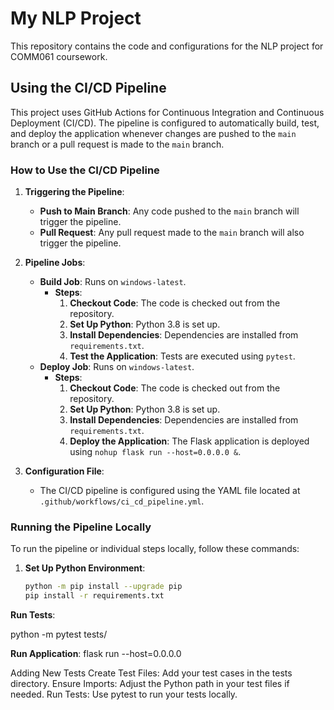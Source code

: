 # My NLP Project

This repository contains the code and configurations for the NLP project for COMM061 coursework.


## Using the CI/CD Pipeline

This project uses GitHub Actions for Continuous Integration and Continuous Deployment (CI/CD). The pipeline is configured to automatically build, test, and deploy the application whenever changes are pushed to the `main` branch or a pull request is made to the `main` branch.

### How to Use the CI/CD Pipeline

1. **Triggering the Pipeline**:
   - **Push to Main Branch**: Any code pushed to the `main` branch will trigger the pipeline.
   - **Pull Request**: Any pull request made to the `main` branch will also trigger the pipeline.

2. **Pipeline Jobs**:
   - **Build Job**: Runs on `windows-latest`.
     - **Steps**:
       1. **Checkout Code**: The code is checked out from the repository.
       2. **Set Up Python**: Python 3.8 is set up.
       3. **Install Dependencies**: Dependencies are installed from `requirements.txt`.
       4. **Test the Application**: Tests are executed using `pytest`.
   - **Deploy Job**: Runs on `windows-latest`.
     - **Steps**:
       1. **Checkout Code**: The code is checked out from the repository.
       2. **Set Up Python**: Python 3.8 is set up.
       3. **Install Dependencies**: Dependencies are installed from `requirements.txt`.
       4. **Deploy the Application**: The Flask application is deployed using `nohup flask run --host=0.0.0.0 &`.

3. **Configuration File**:
   - The CI/CD pipeline is configured using the YAML file located at `.github/workflows/ci_cd_pipeline.yml`.

### Running the Pipeline Locally

To run the pipeline or individual steps locally, follow these commands:

1. **Set Up Python Environment**:
   ```sh
   python -m pip install --upgrade pip
   pip install -r requirements.txt

**Run Tests**:

python -m pytest tests/

**Run Application**:
flask run --host=0.0.0.0

Adding New Tests
Create Test Files: Add your test cases in the tests directory.
Ensure Imports: Adjust the Python path in your test files if needed.
Run Tests: Use pytest to run your tests locally.

